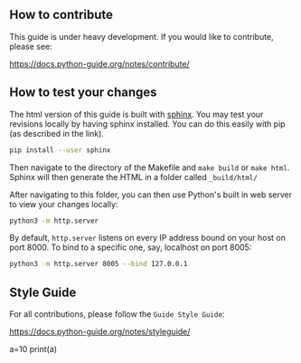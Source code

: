 How to contribute
-----------------

This guide is under heavy development. If you would like to contribute, please
see:

https://docs.python-guide.org/notes/contribute/

How to test your changes
------------------------

The html version of this guide is built with [sphinx](http://www.sphinx-doc.org/en/stable/). You may test your revisions locally by having sphinx installed. You can do this easily with pip (as described in the link).

``` bash
pip install --user sphinx
```

Then navigate to the directory of the Makefile and ```make build``` or ```make html```. Sphinx will then generate the HTML in a folder called `_build/html/`

After navigating to this folder, you can then use Python's built in web server to view your changes locally:

``` bash
python3 -m http.server
```

By default, `http.server` listens on every IP address bound on your host on port 8000. To bind to a specific one, say, localhost on port 8005:

``` bash
python3 -m http.server 8005 --bind 127.0.0.1
```

Style Guide
-----------

For all contributions, please follow the `Guide Style Guide`:

https://docs.python-guide.org/notes/styleguide/

a=10
print(a)
